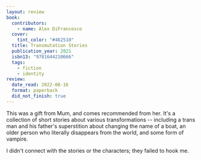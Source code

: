 ```yaml
---
layout: review
book:
  contributors:
    - name: Alex DiFrancesco
  cover:
    tint_color: "#462510"
  title: Transmutation Stories
  publication_year: 2021
  isbn13: "9781644210666"
  tags:
    - fiction
    - identity
review:
  date_read: 2022-08-16
  format: paperback
  did_not_finish: true
---
```


This was a gift from Mum, and comes recommended from her.
It's a collection of short stories about various transformations -- including a trans man and his father's superstition about changing the name of a boat, an older person who literally disappears from the world, and some form of vampire.

I didn't connect with the stories or the characters; they failed to hook me.

